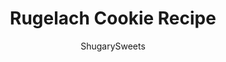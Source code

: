 ---
layout: ../../layouts/MarkdownPostLayout.astro
title: Rugelach Cookie Recipe
author: ShugarySweets
pubDate: 2022-11-14
description: "Rugelach has a rich cream cheese dough and a sweet fruity and nutty filling that gets rolled into crescent shapes and baked until flaky and delicious!"
image_url: https://www.shugarysweets.com/wp-content/uploads/2022/12/rugelach-facebook.jpg
tags: ["Cookies","American"]
calories: 102
protein: 1
carbohydrates: 12
fats: 6
fiber: 0
ingredients: ["1 cup unsalted butter, softened","1 package (8 ounce) cream cheese, softened","1/4 cup granulated sugar","1/4 teaspoon kosher salt","1 teaspoon pure vanilla extract","2 cups all-purpose flour","1/2 cup light brown sugar, packed","1 teaspoon cinnamon","3/4 cup raisins","1 cup chopped walnuts","1/2 cup orange marmalade","1 large egg","1 Tablespoon water","2 Tablespoons granulated sugar","1 teaspoon cinnamon"]
serves: 48
time: "1 hour 50 minutes"
prepTime: "35 minutes"
instructions: ["In a mixing bowl, combine butter with cream cheese until pale in color. Add in sugar, salt, and vanilla extract. Blend until fully combined.","Add flour just until combined, do not over mix.","Place dough on a floured working surface and roll into a ball. Cut the ball into four and wrap each ball in plastic wrap. Chill in refrigerator for one hour.","While dough is chilling, make the filling. Combine brown sugar, cinnamon, raisins, and walnuts. Set aside.","After dough has chilled, remove the balls from the fridge. On a floured work surface, roll each ball of dough into a 7-inch circle. Spread about 2 Tablespoons of orange marmalade onto each circle. Sprinkle about 1/2 cup of the walnut mixture on top of each circle. Cut the circle into 12 wedges. Roll each wedge up starting with the widest side to the point.","In a small bowl, whish egg with water for an egg wash. Set aside. Also combine granulated sugar with cinnamon. set aside.","Preheat oven to 350 degrees F. Line cookie sheet with parchment paper.","Place wedges on cookie sheet. brush with egg wash then sprinkle with cinnamon sugar mixture.","Bake rugelach for about 15-18 minutes, until lightly golden brown. Remove from oven and cool completely."]
nutrition: ["102 calories","12 grams carbohydrates","15 milligrams cholesterol","6 grams fat","0 grams fiber","1 grams protein","3 grams saturated fat","15 milligrams sodium","7 grams sugar","0 grams trans fat","3 grams unsaturated fat"]
---